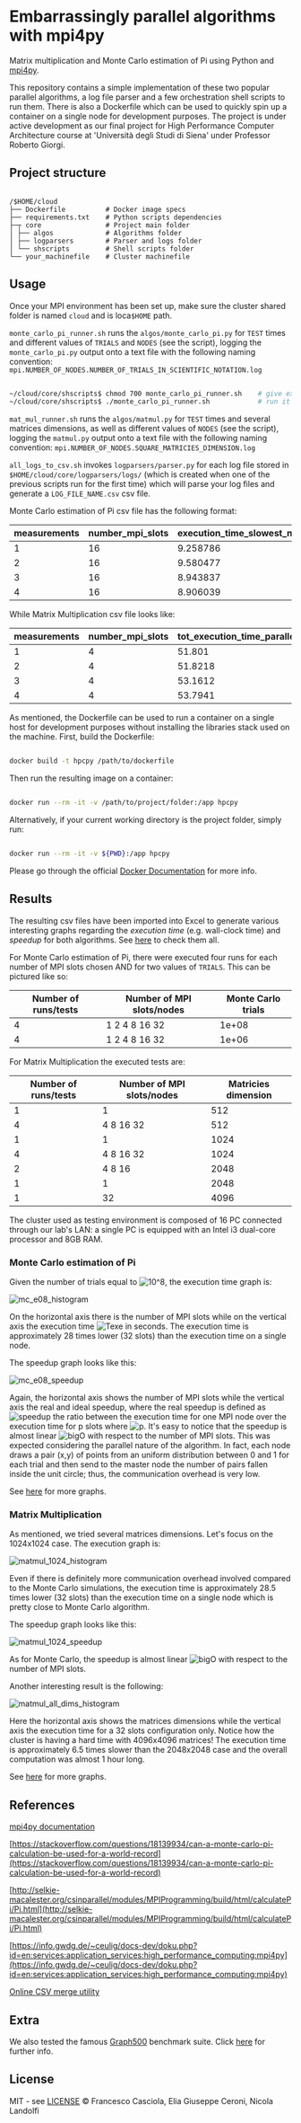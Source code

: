 # Embarrassingly parallel algorithms with mpi4py

Matrix multiplication and Monte Carlo estimation of Pi using Python and [mpi4py](https://mpi4py.readthedocs.io/en/stable/).

This repository contains a simple implementation of these two popular parallel algorithms, a log file parser and a few orchestration shell scripts to run them. There is also a Dockerfile which can be used to quickly spin up a container on a single node for development purposes. The project is under active development as our final project for High Performance Computer Architecture course at 'Università degli Studi di Siena' under Professor Roberto Giorgi.

## Project structure

```

/$HOME/cloud
├── Dockerfile          # Docker image specs
├── requirements.txt    # Python scripts dependencies
├─┬ core                # Project main folder
│ ├── algos             # Algorithms folder
│ ├── logparsers        # Parser and logs folder
│ └── shscripts         # Shell scripts folder
└── your_machinefile    # Cluster machinefile

```

## Usage

Once your MPI environment has been set up, make sure the cluster shared folder is named ```cloud``` and is loca```$HOME``` path.

```monte_carlo_pi_runner.sh``` runs the ```algos/monte_carlo_pi.py``` for ```TEST``` times and different values of ```TRIALS``` and ```NODES``` (see the script), logging the ```monte_carlo_pi.py``` output onto a text file with the following naming convention: ```mpi.NUMBER_OF_NODES.NUMBER_OF_TRIALS_IN_SCIENTIFIC_NOTATION.log```

```sh

~/cloud/core/shscripts$ chmod 700 monte_carlo_pi_runner.sh    # give execute permission to the script
~/cloud/core/shscripts$ ./monte_carlo_pi_runner.sh            # run it

```

```mat_mul_runner.sh``` runs the ```algos/matmul.py``` for ```TEST``` times and several matrices dimensions, as well as different values of ```NODES``` (see the script), logging the ```matmul.py``` output onto a text file with the following naming convention: ```mpi.NUMBER_OF_NODES.SQUARE_MATRICIES_DIMENSION.log```

```all_logs_to_csv.sh``` invokes ```logparsers/parser.py``` for each log file stored in ```$HOME/cloud/core/logparsers/logs/``` (which is created when one of the previous scripts run for the first time) which will parse your log files and generate a ```LOG_FILE_NAME.csv``` csv file.

Monte Carlo estimation of Pi csv file has the following format:

| measurements | number_mpi_slots | execution_time_slowest_node | mc_trials |
| ------------ | ---------------- | --------------------------- | --------- |
| 1            | 16               | 9.258786                    | 1e+08     |
| 2            | 16               | 9.580477                    | 1e+08     |
| 3            | 16               | 8.943837                    | 1e+08     |
| 4            | 16               | 8.906039                    | 1e+08     |

While Matrix Multiplication csv file looks like:

| measurements | number_mpi_slots | tot_execution_time_parallel_matmul | mat_dim |
| ------------ | ---------------- | ---------------------------------- | ------- |
| 1            | 4                | 51.801                             | 512     |
| 2            | 4                | 51.8218                            | 512     |
| 3            | 4                | 53.1612                            | 512     |
| 4            | 4                | 53.7941                            | 512     |

As mentioned, the Dockerfile can be used to run a container on a single host for development purposes without installing the libraries stack used on the machine. First, build the Dockerfile:

```sh

docker build -t hpcpy /path/to/dockerfile

```

Then run the resulting image on a container:

```sh

docker run --rm -it -v /path/to/project/folder:/app hpcpy

```

Alternatively, if your current working directory is the project folder, simply run:

```sh

docker run --rm -it -v ${PWD}:/app hpcpy

```

Please go through the official [Docker Documentation](https://docs.docker.com/) for more info.

## Results

The resulting csv files have been imported into Excel to generate various interesting graphs regarding the *execution time* (e.g. wall-clock time) and *speedup* for both algorithms. See [here](https://github.com/Nico769/HPCA-Project-Code/tree/master/benchmark_results) to check them all.

For Monte Carlo estimation of Pi, there were executed four runs for each number of MPI slots chosen AND for two values of ```TRIALS```. This can be pictured like so:

| Number of runs/tests | Number of MPI slots/nodes | Monte Carlo trials |
| -------------------- | ------------------------- | ------------------ |
| 4                    | 1 2 4 8 16 32             | 1e+08              |
| 4                    | 1 2 4 8 16 32             | 1e+06              |

For Matrix Multiplication the executed tests are:

| Number of runs/tests | Number of MPI slots/nodes | Matricies dimension |
| -------------------- | ------------------------- | ------------------- |
| 1                    | 1                         | 512                 |
| 4                    | 4 8 16 32                 | 512                 |
| 1                    | 1                         | 1024                |
| 4                    | 4 8 16 32                 | 1024                |
| 2                    | 4 8 16                    | 2048                |
| 1                    | 1                         | 2048                |
| 1                    | 32                        | 4096                |

The cluster used as testing environment is composed of 16 PC connected through our lab's LAN: a single PC is equipped with an Intel i3 dual-core processor and 8GB RAM.

### Monte Carlo estimation of Pi

Given the number of trials equal to ![10^8](https://latex.codecogs.com/png.latex?10^8), the execution time graph is:

![mc_e08_histogram](benchmark_results/img/mc_e08_histogram.png)

On the horizontal axis there is the number of MPI slots while on the vertical axis the execution time ![Texe](https://latex.codecogs.com/png.latex?T_{exe}) in seconds. The execution time is approximately 28 times lower (32 slots) than the execution time on a single node.

The speedup graph looks like this:

![mc_e08_speedup](benchmark_results/img/mc_e08_speedup.png)

Again, the horizontal axis shows the number of MPI slots while the vertical axis the real and ideal speedup, where the real speedup is defined as ![speedup](https://latex.codecogs.com/png.latex?\frac{T_1}{T_p}) the ratio between the execution time for one MPI node over the execution time for p slots where ![p](https://latex.codecogs.com/png.latex?p\in(2,4,8,16,32)). It's easy to notice that the speedup is almost linear ![bigO](https://latex.codecogs.com/png.latex?\mathcal{O}(p)) with respect to the number of MPI slots. This was expected considering the parallel nature of the algorithm. In fact, each node draws a pair (x,y) of points from an uniform distribution between 0 and 1 for each trial and then send to the master node the number of pairs fallen inside the unit circle; thus, the communication overhead is very low.

See [here](https://github.com/Nico769/HPCA-Project-Code/tree/master/benchmark_results) for more graphs.

### Matrix Multiplication

As mentioned, we tried several matrices dimensions. Let's focus on the 1024x1024 case. The execution graph is:

![matmul_1024_histogram](benchmark_results/img/matmul_1024_histogram.png)

Even if there is definitely more communication overhead involved compared to the Monte Carlo simulations, the execution time is approximately 28.5 times lower (32 slots) than the execution time on a single node which is pretty close to Monte Carlo algorithm.

The speedup graph looks like this:

![matmul_1024_speedup](benchmark_results/img/matmul_1024_speedup.png)

As for Monte Carlo, the speedup is almost linear ![bigO](https://latex.codecogs.com/png.latex?\mathcal{O}(p)) with respect to the number of MPI slots.

Another interesting result is the following:

![matmul_all_dims_histogram](benchmark_results/img/matmul_32_nodes_all_dims_histogram.png)

Here the horizontal axis shows the matrices dimensions while the vertical axis the execution time for a 32 slots configuration only. Notice how the cluster is having a hard time with 4096x4096 matrices! The execution time is approximately 6.5 times slower than the 2048x2048 case and the overall computation was almost 1 hour long.

See [here](https://github.com/Nico769/HPCA-Project-Code/tree/master/benchmark_results) for more graphs.

## References

[mpi4py documentation](https://mpi4py.readthedocs.io/en/stable/)

[https://stackoverflow.com/questions/18139934/can-a-monte-carlo-pi-calculation-be-used-for-a-world-record](https://stackoverflow.com/questions/18139934/can-a-monte-carlo-pi-calculation-be-used-for-a-world-record)

[http://selkie-macalester.org/csinparallel/modules/MPIProgramming/build/html/calculatePi/Pi.html](http://selkie-macalester.org/csinparallel/modules/MPIProgramming/build/html/calculatePi/Pi.html)

[https://info.gwdg.de/~ceulig/docs-dev/doku.php?id=en:services:application_services:high_performance_computing:mpi4py](https://info.gwdg.de/~ceulig/docs-dev/doku.php?id=en:services:application_services:high_performance_computing:mpi4py)

[Online CSV merge utility](http://merge-csv.com/)

## Extra

We also tested the famous [Graph500](https://github.com/graph500/graph500) benchmark suite. Click [here](https://github.com/Nico769/HPCA-Project-Code/tree/master/graph500_results) for further info.

## License

MIT - see [LICENSE](https://github.com/Nico769/HPCA-Project-Code/blob/master/LICENSE) © Francesco Casciola, Elia Giuseppe Ceroni, Nicola Landolfi